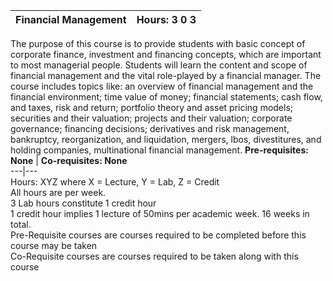 **Financial Management** | **Hours: 3 0 3**  
---|---  
The purpose of this course is to provide students with basic concept of corporate finance, investment and financing concepts, which are important to most managerial people. Students will learn the content and scope of financial management and the vital role-played by a financial manager. The course includes topics like: an overview of financial management and the financial environment; time value of money; financial statements; cash flow, and taxes, risk and return; portfolio theory and asset pricing models; securities and their valuation; projects and their valuation; corporate governance; financing decisions; derivatives and risk management, bankruptcy, reorganization, and liquidation, mergers, lbos, divestitures, and holding companies, multinational financial management.
**Pre-requisites: None** | **Co-requisites: None**  
---|---  
Hours: XYZ where X = Lecture, Y = Lab, Z = Credit  
All hours are per week.  
3 Lab hours constitute 1 credit hour  
1 credit hour implies 1 lecture of 50mins per academic week. 16 weeks in total.  
Pre-Requisite courses are courses required to be completed before this course may be taken  
Co-Requisite courses are courses required to be taken along with this course
